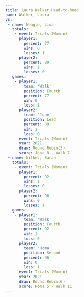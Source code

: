 ```yaml
---
title: Laura Walker Head-to-head
name: Walker, Laura
vs:
 - name: Weagle, Lisa
   totals:
    - event: Trials (Women)
      player1:
        percent: 77
        wins: 0
        losses: 1
      player2:
        percent: 89
        wins: 1
        losses: 0
   games:
    - player1:
        team: 'Walk'
        position: Fourth
        percent: 77
        win: 0
        loss: 1
      player2:
        team: 'Jone'
        position: Lead
        percent: 89
        win: 1
        loss: 0
      event: Trials (Women)
      year: 2021
      draw: Round Robin(3)
      score: Jone 8 - Walk 7
 - name: Wilkes, Sarah
   totals:
    - event: Trials (Women)
      player1:
        percent: 92
        wins: 1
        losses: 0
      player2:
        percent: 96
        wins: 0
        losses: 1
   games:
    - player1:
        team: 'Walk'
        position: Fourth
        percent: 92
        win: 1
        loss: 0
      player2:
        team: 'Homa'
        position: Second
        percent: 96
        win: 0
        loss: 1
      event: Trials (Women)
      year: 2021
      draw: Round Robin(6)
      score: Homa 5 - Walk 11
---
```

